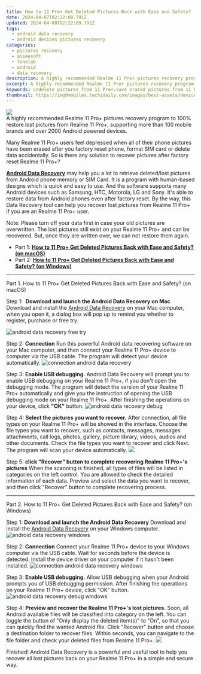 ```yaml
---
title: How to 11 Pro+ Get Deleted Pictures Back with Ease and Safety?
date: 2024-04-07T02:22:09.791Z
updated: 2024-04-08T02:22:09.791Z
tags: 
  - android data recovery
  - android devices pictures recovery
categories: 
  - pictures recovery
  - aiseesoft
  - fonelab
  - android
  - data recovery
description: A highly recommended Realme 11 Pro+ pictures recovery program to 100% restore lost pictures from Realme 11 Pro+, supporting more than 100 mobile brands and over 2000 Android powered devices.
excerpt: A highly recommended Realme 11 Pro+ pictures recovery program to 100% restore lost pictures from Realme 11 Pro+, supporting more than 100 mobile brands and over 2000 Android powered devices.
keywords: undelete pictures from 11 Pro+,save erased pictures from 11 Pro+,Realme 11 Pro+ pictures recovery,undelete pictures from Realme,recover lost pictures from 11 Pro+,save erased pictures from Realme 11 Pro+,how to recover pictures in Realme,how can i get pictures back on Realme,deletes pictures of 11 Pro+,does the Realme 11 Pro+ have a backup for deleted pictures,how can i get pictures back on 11 Pro+,Realme 11 Pro+ deleted pictures
thumbnail: https://img0mobiles.techidaily.com/images/best-assets/devices/realme/realme-11-proplus/3.jpg
---
```


<img src="https://img0mobiles.techidaily.com/images/best-assets/devices/realme/realme-11-proplus/3.jpg" class="atpl-imgstyle"  />

<div class="atpl-content atpl-for-fonelab-android recover-pictures">

<div class="atpl-post-description-part-1">
A highly recommended Realme 11 Pro+ pictures recovery program to 100% restore lost pictures from Realme 11 Pro+, supporting more than 100 mobile brands and over 2000 Android powered devices.
</div>

<div class="atpl-post-description-part-2">
<div class="tpl-content-sub-paragraph-normal">
    <p>
      Many Realme 11 Pro+ users feel depressed when all of their phone pictures have been erased after you factory reset phone, format SIM card or delete data accidentally. So is there any solution to recover pictures after factory reset Realme 11 Pro+?
    </p>
</div>


</div>

<div class="atpl-post-description-part-3">
<div class="tpl-content-sub-paragraph-content">
  <p>
    <a href="https://tools.techidaily.com/aiseesoft-android-data-recovery/" ><strong>Android Data Recovery</strong></a> may help you a lot to retrieve deleted/lost pictures from Android phone memory or SIM Card. It is a program with human-based designs which is quick and easy to use. And the software supports many Android devices such as Samsung, HTC, Motorola, LG and Sony. It's able to restore data from Android phones even after factory reset. By the way, this Data Recovery tool can help you recover lost pictures from Realme 11 Pro+ if you are an Realme 11 Pro+ user.
  </p>
</div>
<div class="tpl-content-sub-paragraph-content">
  <p>
    Note: Please turn off your data first in case your old pictures are overwritten. The lost pictures still exist on your Realme 11 Pro+ and can be recovered. But, once they are written over, we can not restore them again.
  </p>
</div>
</div>

<ul>
  <li>Part 1: <strong><a href="#p1"> How to 11 Pro+ Get Deleted Pictures Back with Ease and Safety?  (on macOS)</a></strong></li>
  <li>Part 2: <strong><a href="#p2"> How to 11 Pro+ Get Deleted Pictures Back with Ease and Safety?  (on Windows)</a></strong></li>
</ul>



<!-- Part 1 -->
<a id="p1" name="p1" ></a><hr>

<div>
  <span class="atpl-step-part-style">Part 1. How to 11 Pro+ Get Deleted Pictures Back with Ease and Safety? (on macOS)</span>
</div>  

<span class="atpl-stepstyle-a"><span>Step 1: </span></span> <strong>Download and launch the Android Data Recovery on Mac</strong>
Download and install the <a href="https://tools.techidaily.com/aiseesoft-android-data-recovery/" >Android Data Recovery</a> on your Mac computer, when you open it, a dialog box will pop up to remind you whether to register, purchase or free try.

<img src="https://tools.techidaily.com/images/apps/aiseesoft/android-data-recovery/mac-free-try.png" class="atpl-imgstyle" alt="android data recovery free try" />

<span class="atpl-stepstyle-a"><span>Step 2: </span></span> <strong>Connection</strong>
Run this powerful Android data recovering software on your Mac computer, and then connect your Realme 11 Pro+ device to computer via the USB cable. The program will detect your device automatically.
<img src="https://tools.techidaily.com/images/apps/aiseesoft/android-data-recovery/mac-connection-interface.jpg" class="atpl-imgstyle" alt="connection android data recovery" />

<span class="atpl-stepstyle-a"><span>Step 3: </span></span> <strong>Enable USB debugging.</strong>
Android Data Recovery will prompt you to enable USB debugging on your Realme 11 Pro+, if you don't open the debugging mode. The program will detect the version of your Realme 11 Pro+ automatically and give you the instruction of opening the USB debugging mode on your Realme 11 Pro+. After finishing the operations on your device, click <strong>"OK"</strong> button.
<img src="https://tools.techidaily.com/images/apps/aiseesoft/android-data-recovery/mac-android-usb-debug.jpg"  class="atpl-imgstyle" alt="android data recovery debug" />

<span class="atpl-stepstyle-a"><span>Step 4: </span></span> <strong>Select the pictures you want to recover.</strong>
After connection, all file types on your Realme 11 Pro+ will be showed in the interface. Choose the file types you want to recover, such as contacts, messages, messages attachments, call logs, photos, gallery, picture library, videos, audios and other documents. Check the file types you want to recover and click Next. The program will scan your device automatically.
<img src="https://tools.techidaily.com/images/apps/aiseesoft/android-data-recovery/mac-choose-type-photos.jpg" class="atpl-imgstyle"  />

<span class="atpl-stepstyle-a"><span>Step 5: </span></span> <strong>click "Recover" button to  complete recovering Realme 11 Pro+'s pictures</strong>
When the scanning is finished, all types of files will be listed in categories on the left control. You are allowed to check the detailed information of each data. Preview and select the data you want to recover, and then click "Recover" button to complete recovering process.


<a id="p2" name="p2"></a><hr>

<!-- Part 2 -->
<div>
  <span class="atpl-step-part-style">Part 2. How to 11 Pro+ Get Deleted Pictures Back with Ease and Safety? (on Windows)</span>
</div>

<span class="atpl-stepstyle-a"><span>Step 1: </span></span> <strong>Download and launch the Android Data Recovery</strong>
Download and install the <a href="https://tools.techidaily.com/aiseesoft-android-data-recovery/" >Android Data Recovery</a> on your Windows computer.
<img src="https://tools.techidaily.com/images/apps/aiseesoft/android-data-recovery/win-start-interface.png"  class="atpl-imgstyle" alt="android data recovery windows" />

<span class="atpl-stepstyle-a"><span>Step 2: </span></span> <strong>Connection</strong>
Connect your Realme 11 Pro+ device to your Windows computer via the USB cable. Wait for seconds before the device is detected. Install the device driver on your computer if it hasn't been installed.
<img src="https://tools.techidaily.com/images/apps/aiseesoft/android-data-recovery/win-connection-interface.png" class="atpl-imgstyle" alt="connection android data recovery windows" />

<span class="atpl-stepstyle-a"><span>Step 3: </span></span> <strong>Enable USB debugging.</strong>
Allow USB debugging when your Android prompts you of USB debugging permission. After finishing the operations on your Realme 11 Pro+ device, click "OK" button.
<img src="https://tools.techidaily.com/images/apps/aiseesoft/android-data-recovery/win-android-usb-debug.png" class="atpl-imgstyle" alt="android data recovery debug windows" />

<span class="atpl-stepstyle-a"><span>Step 4: </span></span> <strong>Preview and recover the Realme 11 Pro+'s lost pictures.</strong>
Soon, all Android available files will be classified into category on the left. You can toggle the button of "Only display the deleted item(s)" to "On", so that you can quickly find the wanted Android file. Click "Recover" button and choose a destination folder to recover files. Within seconds, you can navigate to the file folder and check your deleted files from Realme 11 Pro+.
<img src="https://tools.techidaily.com/images/apps/aiseesoft/android-data-recovery/win-recover-photos.png" class="atpl-imgstyle"  />

<div class="atpl-post-description-part-4">
<div class="tpl-content-sub-paragraph-normal">
  <p>
    Finished! Android Data Recovery is a powerful and useful tool to help you recover all lost pictures back on your Realme 11 Pro+ in a simple and secure way.
  </p>
</div>
</div>

<ins class="adsbygoogle"
     style="display:block"
     data-ad-client="ca-pub-7571918770474297"
     data-ad-slot="8358498916"
     data-ad-format="auto"
     data-full-width-responsive="true"></ins>



</div>
<ins class="adsbygoogle"
    style="display:block"
    data-ad-format="autorelaxed"
    data-ad-client="ca-pub-7571918770474297"
    data-ad-slot="1223367746"></ins>


